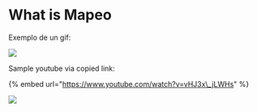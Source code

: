 # What is Mapeo

Exemplo de un gif:

![](../.gitbook/assets/network.gif)

Sample youtube via copied link:

{% embed url="https://www.youtube.com/watch?v=vHJ3x\_jLWHs" %}

![](../.gitbook/assets/import-config.gif)



